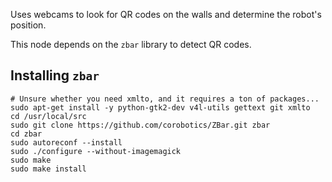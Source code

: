 Uses webcams to look for QR codes on the walls and determine the robot's position.

This node depends on the `zbar` library to detect QR codes.

## Installing `zbar`

    # Unsure whether you need xmlto, and it requires a ton of packages...
    sudo apt-get install -y python-gtk2-dev v4l-utils gettext git xmlto
    cd /usr/local/src
    sudo git clone https://github.com/corobotics/ZBar.git zbar
    cd zbar
    sudo autoreconf --install
    sudo ./configure --without-imagemagick
    sudo make
    sudo make install
